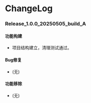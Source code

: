 # ChangeLog

### Release_1.0.0_20250505_build_A

#### 功能构建

- 项目结构建立，清理测试通过。

#### Bug修复

- (无)

#### 功能移除

- (无)
